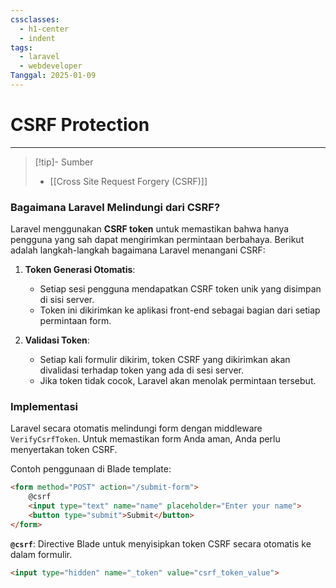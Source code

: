 ```yaml
---
cssclasses:
  - h1-center
  - indent
tags:
  - laravel
  - webdeveloper
Tanggal: 2025-01-09
---
```

# CSRF Protection
---

> [!tip]- Sumber
> - [[Cross Site Request Forgery (CSRF)]]
### Bagaimana Laravel Melindungi dari CSRF?

Laravel menggunakan **CSRF token** untuk memastikan bahwa hanya pengguna yang sah dapat mengirimkan permintaan berbahaya. Berikut adalah langkah-langkah bagaimana Laravel menangani CSRF:

1. **Token Generasi Otomatis**:
    
    - Setiap sesi pengguna mendapatkan CSRF token unik yang disimpan di sisi server.
    - Token ini dikirimkan ke aplikasi front-end sebagai bagian dari setiap permintaan form.
2. **Validasi Token**:
    
    - Setiap kali formulir dikirim, token CSRF yang dikirimkan akan divalidasi terhadap token yang ada di sesi server.
    - Jika token tidak cocok, Laravel akan menolak permintaan tersebut.

### Implementasi

Laravel secara otomatis melindungi form dengan middleware `VerifyCsrfToken`. Untuk memastikan form Anda aman, Anda perlu menyertakan token CSRF.

Contoh penggunaan di Blade template:
```html
<form method="POST" action="/submit-form">
    @csrf
    <input type="text" name="name" placeholder="Enter your name">
    <button type="submit">Submit</button>
</form>
```

**`@csrf`**: Directive Blade untuk menyisipkan token CSRF secara otomatis ke dalam formulir.

```html
<input type="hidden" name="_token" value="csrf_token_value">
```

